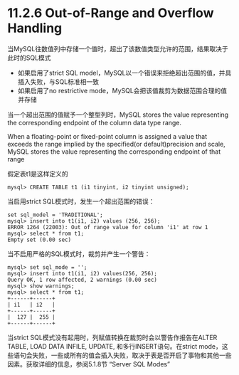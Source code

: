 # 11.2.6 Out-of-Range and Overflow Handling

当MySQL往数值列中存储一个值时，超出了该数值类型允许的范围，结果取决于此时的SQL模式

* 如果启用了strict SQL model，MySQL以一个错误来拒绝超出范围的值，并具插入失败，与SQL标准相一致
* 如果启用了no restrictive mode，MySQL会把该值裁剪为数据范围合理的值并存储

当一个超出范围的值赋予一个整型列时，MySQL stores the value representing the corresponding endpoint of the column data type range.

When a floating-point or fixed-point column is assigned a value that exceeds the range implied by the specified\(or default\)precision and scale, MySQL stores the value representing the corresponding endpoint of that range

假定表t1是这样定义的

```
mysql> CREATE TABLE t1 (i1 tinyint, i2 tinyint unsigned);
```

当启用strict SQL模式时，发生一个超出范围的错误：

```
set sql_model = 'TRADITIONAL';
mysql> insert into t1(i1, i2) values (256, 256);
ERROR 1264 (22003): Out of range value for column 'i1' at row 1
mysql> select * from t1;
Empty set (0.00 sec)
```

当不启用严格的SQL模式时，裁剪并产生一个警告：

```
mysql> set sql_mode = '';
mysql> insert into t1(i1, i2) values(256, 256);
Query OK, 1 row affected, 2 warnings (0.00 sec)
mysql> show warnings;
mysql> select * from t1;
+------+------+
| i1   | i2   |
+------+------+
|  127 |  255 |
+------+------+
```

当strict SQL模式没有起用时，列赋值转换在裁剪时会以警告作报告在ALTER TABLE, LOAD DATA INFILE, UPDATE, 和多行INSERT语句。在strict mode，这些语句会失败，一些或所有的值会插入失败，取决于表是否开启了事物和其他一些因素。获取详细的信息，参阅5.1.8节 “Server SQL Modes” 

